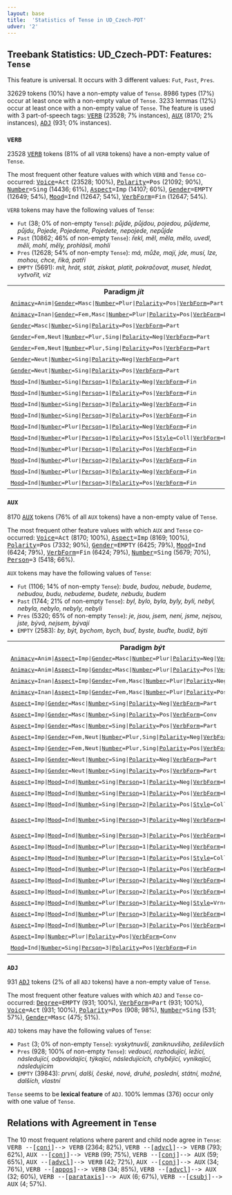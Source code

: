 ```yaml
---
layout: base
title:  'Statistics of Tense in UD_Czech-PDT'
udver: '2'
---
```


## Treebank Statistics: UD_Czech-PDT: Features: `Tense`

This feature is universal.
It occurs with 3 different values: `Fut`, `Past`, `Pres`.

32629 tokens (10%) have a non-empty value of `Tense`.
8986 types (17%) occur at least once with a non-empty value of `Tense`.
3233 lemmas (12%) occur at least once with a non-empty value of `Tense`.
The feature is used with 3 part-of-speech tags: <tt><a href="cs_pdt-pos-VERB.html">VERB</a></tt> (23528; 7% instances), <tt><a href="cs_pdt-pos-AUX.html">AUX</a></tt> (8170; 2% instances), <tt><a href="cs_pdt-pos-ADJ.html">ADJ</a></tt> (931; 0% instances).

### `VERB`

23528 <tt><a href="cs_pdt-pos-VERB.html">VERB</a></tt> tokens (81% of all `VERB` tokens) have a non-empty value of `Tense`.

The most frequent other feature values with which `VERB` and `Tense` co-occurred: <tt><a href="cs_pdt-feat-Voice.html">Voice</a></tt><tt>=Act</tt> (23528; 100%), <tt><a href="cs_pdt-feat-Polarity.html">Polarity</a></tt><tt>=Pos</tt> (21092; 90%), <tt><a href="cs_pdt-feat-Number.html">Number</a></tt><tt>=Sing</tt> (14436; 61%), <tt><a href="cs_pdt-feat-Aspect.html">Aspect</a></tt><tt>=Imp</tt> (14107; 60%), <tt><a href="cs_pdt-feat-Gender.html">Gender</a></tt><tt>=EMPTY</tt> (12649; 54%), <tt><a href="cs_pdt-feat-Mood.html">Mood</a></tt><tt>=Ind</tt> (12647; 54%), <tt><a href="cs_pdt-feat-VerbForm.html">VerbForm</a></tt><tt>=Fin</tt> (12647; 54%).

`VERB` tokens may have the following values of `Tense`:

* `Fut` (38; 0% of non-empty `Tense`): <em>půjde, půjdou, pojedou, půjdeme, půjdu, Pojede, Pojedeme, Pojedete, nepojede, nepůjde</em>
* `Past` (10862; 46% of non-empty `Tense`): <em>řekl, měl, měla, mělo, uvedl, měli, mohl, měly, prohlásil, mohli</em>
* `Pres` (12628; 54% of non-empty `Tense`): <em>má, může, mají, jde, musí, lze, mohou, chce, říká, patří</em>
* `EMPTY` (5691): <em>mít, hrát, stát, získat, platit, pokračovat, muset, hledat, vytvořit, viz</em>

<table>
  <tr><th>Paradigm <i>jít</i></th><th><tt>Pres</tt></th><th><tt>Fut</tt></th><th><tt>Past</tt></th></tr>
  <tr><td><tt><tt><a href="cs_pdt-feat-Animacy.html">Animacy</a></tt><tt>=Anim</tt>|<tt><a href="cs_pdt-feat-Gender.html">Gender</a></tt><tt>=Masc</tt>|<tt><a href="cs_pdt-feat-Number.html">Number</a></tt><tt>=Plur</tt>|<tt><a href="cs_pdt-feat-Polarity.html">Polarity</a></tt><tt>=Pos</tt>|<tt><a href="cs_pdt-feat-VerbForm.html">VerbForm</a></tt><tt>=Part</tt></tt></td><td></td><td></td><td><em>šli</em></td></tr>
  <tr><td><tt><tt><a href="cs_pdt-feat-Animacy.html">Animacy</a></tt><tt>=Inan</tt>|<tt><a href="cs_pdt-feat-Gender.html">Gender</a></tt><tt>=Fem,Masc</tt>|<tt><a href="cs_pdt-feat-Number.html">Number</a></tt><tt>=Plur</tt>|<tt><a href="cs_pdt-feat-Polarity.html">Polarity</a></tt><tt>=Pos</tt>|<tt><a href="cs_pdt-feat-VerbForm.html">VerbForm</a></tt><tt>=Part</tt></tt></td><td></td><td></td><td><em>šly</em></td></tr>
  <tr><td><tt><tt><a href="cs_pdt-feat-Gender.html">Gender</a></tt><tt>=Masc</tt>|<tt><a href="cs_pdt-feat-Number.html">Number</a></tt><tt>=Sing</tt>|<tt><a href="cs_pdt-feat-Polarity.html">Polarity</a></tt><tt>=Pos</tt>|<tt><a href="cs_pdt-feat-VerbForm.html">VerbForm</a></tt><tt>=Part</tt></tt></td><td></td><td></td><td><em>šel</em></td></tr>
  <tr><td><tt><tt><a href="cs_pdt-feat-Gender.html">Gender</a></tt><tt>=Fem,Neut</tt>|<tt><a href="cs_pdt-feat-Number.html">Number</a></tt><tt>=Plur,Sing</tt>|<tt><a href="cs_pdt-feat-Polarity.html">Polarity</a></tt><tt>=Neg</tt>|<tt><a href="cs_pdt-feat-VerbForm.html">VerbForm</a></tt><tt>=Part</tt></tt></td><td></td><td></td><td><em>nešla</em></td></tr>
  <tr><td><tt><tt><a href="cs_pdt-feat-Gender.html">Gender</a></tt><tt>=Fem,Neut</tt>|<tt><a href="cs_pdt-feat-Number.html">Number</a></tt><tt>=Plur,Sing</tt>|<tt><a href="cs_pdt-feat-Polarity.html">Polarity</a></tt><tt>=Pos</tt>|<tt><a href="cs_pdt-feat-VerbForm.html">VerbForm</a></tt><tt>=Part</tt></tt></td><td></td><td></td><td><em>šla</em></td></tr>
  <tr><td><tt><tt><a href="cs_pdt-feat-Gender.html">Gender</a></tt><tt>=Neut</tt>|<tt><a href="cs_pdt-feat-Number.html">Number</a></tt><tt>=Sing</tt>|<tt><a href="cs_pdt-feat-Polarity.html">Polarity</a></tt><tt>=Neg</tt>|<tt><a href="cs_pdt-feat-VerbForm.html">VerbForm</a></tt><tt>=Part</tt></tt></td><td></td><td></td><td><em>nešlo</em></td></tr>
  <tr><td><tt><tt><a href="cs_pdt-feat-Gender.html">Gender</a></tt><tt>=Neut</tt>|<tt><a href="cs_pdt-feat-Number.html">Number</a></tt><tt>=Sing</tt>|<tt><a href="cs_pdt-feat-Polarity.html">Polarity</a></tt><tt>=Pos</tt>|<tt><a href="cs_pdt-feat-VerbForm.html">VerbForm</a></tt><tt>=Part</tt></tt></td><td></td><td></td><td><em>šlo</em></td></tr>
  <tr><td><tt><tt><a href="cs_pdt-feat-Mood.html">Mood</a></tt><tt>=Ind</tt>|<tt><a href="cs_pdt-feat-Number.html">Number</a></tt><tt>=Sing</tt>|<tt><a href="cs_pdt-feat-Person.html">Person</a></tt><tt>=1</tt>|<tt><a href="cs_pdt-feat-Polarity.html">Polarity</a></tt><tt>=Neg</tt>|<tt><a href="cs_pdt-feat-VerbForm.html">VerbForm</a></tt><tt>=Fin</tt></tt></td><td><em>nejdu</em></td><td></td><td></td></tr>
  <tr><td><tt><tt><a href="cs_pdt-feat-Mood.html">Mood</a></tt><tt>=Ind</tt>|<tt><a href="cs_pdt-feat-Number.html">Number</a></tt><tt>=Sing</tt>|<tt><a href="cs_pdt-feat-Person.html">Person</a></tt><tt>=1</tt>|<tt><a href="cs_pdt-feat-Polarity.html">Polarity</a></tt><tt>=Pos</tt>|<tt><a href="cs_pdt-feat-VerbForm.html">VerbForm</a></tt><tt>=Fin</tt></tt></td><td></td><td><em>půjdu</em></td><td></td></tr>
  <tr><td><tt><tt><a href="cs_pdt-feat-Mood.html">Mood</a></tt><tt>=Ind</tt>|<tt><a href="cs_pdt-feat-Number.html">Number</a></tt><tt>=Sing</tt>|<tt><a href="cs_pdt-feat-Person.html">Person</a></tt><tt>=3</tt>|<tt><a href="cs_pdt-feat-Polarity.html">Polarity</a></tt><tt>=Neg</tt>|<tt><a href="cs_pdt-feat-VerbForm.html">VerbForm</a></tt><tt>=Fin</tt></tt></td><td><em>nejde</em></td><td><em>nepůjde</em></td><td></td></tr>
  <tr><td><tt><tt><a href="cs_pdt-feat-Mood.html">Mood</a></tt><tt>=Ind</tt>|<tt><a href="cs_pdt-feat-Number.html">Number</a></tt><tt>=Sing</tt>|<tt><a href="cs_pdt-feat-Person.html">Person</a></tt><tt>=3</tt>|<tt><a href="cs_pdt-feat-Polarity.html">Polarity</a></tt><tt>=Pos</tt>|<tt><a href="cs_pdt-feat-VerbForm.html">VerbForm</a></tt><tt>=Fin</tt></tt></td><td><em>jde</em></td><td><em>půjde</em></td><td></td></tr>
  <tr><td><tt><tt><a href="cs_pdt-feat-Mood.html">Mood</a></tt><tt>=Ind</tt>|<tt><a href="cs_pdt-feat-Number.html">Number</a></tt><tt>=Plur</tt>|<tt><a href="cs_pdt-feat-Person.html">Person</a></tt><tt>=1</tt>|<tt><a href="cs_pdt-feat-Polarity.html">Polarity</a></tt><tt>=Neg</tt>|<tt><a href="cs_pdt-feat-VerbForm.html">VerbForm</a></tt><tt>=Fin</tt></tt></td><td><em>nejdeme</em></td><td></td><td></td></tr>
  <tr><td><tt><tt><a href="cs_pdt-feat-Mood.html">Mood</a></tt><tt>=Ind</tt>|<tt><a href="cs_pdt-feat-Number.html">Number</a></tt><tt>=Plur</tt>|<tt><a href="cs_pdt-feat-Person.html">Person</a></tt><tt>=1</tt>|<tt><a href="cs_pdt-feat-Polarity.html">Polarity</a></tt><tt>=Pos</tt>|<tt><a href="cs_pdt-feat-Style.html">Style</a></tt><tt>=Coll</tt>|<tt><a href="cs_pdt-feat-VerbForm.html">VerbForm</a></tt><tt>=Fin</tt></tt></td><td><em>jdem</em></td><td></td><td></td></tr>
  <tr><td><tt><tt><a href="cs_pdt-feat-Mood.html">Mood</a></tt><tt>=Ind</tt>|<tt><a href="cs_pdt-feat-Number.html">Number</a></tt><tt>=Plur</tt>|<tt><a href="cs_pdt-feat-Person.html">Person</a></tt><tt>=1</tt>|<tt><a href="cs_pdt-feat-Polarity.html">Polarity</a></tt><tt>=Pos</tt>|<tt><a href="cs_pdt-feat-VerbForm.html">VerbForm</a></tt><tt>=Fin</tt></tt></td><td><em>jdeme</em></td><td><em>půjdeme</em></td><td></td></tr>
  <tr><td><tt><tt><a href="cs_pdt-feat-Mood.html">Mood</a></tt><tt>=Ind</tt>|<tt><a href="cs_pdt-feat-Number.html">Number</a></tt><tt>=Plur</tt>|<tt><a href="cs_pdt-feat-Person.html">Person</a></tt><tt>=2</tt>|<tt><a href="cs_pdt-feat-Polarity.html">Polarity</a></tt><tt>=Pos</tt>|<tt><a href="cs_pdt-feat-VerbForm.html">VerbForm</a></tt><tt>=Fin</tt></tt></td><td><em>jdete</em></td><td></td><td></td></tr>
  <tr><td><tt><tt><a href="cs_pdt-feat-Mood.html">Mood</a></tt><tt>=Ind</tt>|<tt><a href="cs_pdt-feat-Number.html">Number</a></tt><tt>=Plur</tt>|<tt><a href="cs_pdt-feat-Person.html">Person</a></tt><tt>=3</tt>|<tt><a href="cs_pdt-feat-Polarity.html">Polarity</a></tt><tt>=Neg</tt>|<tt><a href="cs_pdt-feat-VerbForm.html">VerbForm</a></tt><tt>=Fin</tt></tt></td><td><em>nejdou</em></td><td></td><td></td></tr>
  <tr><td><tt><tt><a href="cs_pdt-feat-Mood.html">Mood</a></tt><tt>=Ind</tt>|<tt><a href="cs_pdt-feat-Number.html">Number</a></tt><tt>=Plur</tt>|<tt><a href="cs_pdt-feat-Person.html">Person</a></tt><tt>=3</tt>|<tt><a href="cs_pdt-feat-Polarity.html">Polarity</a></tt><tt>=Pos</tt>|<tt><a href="cs_pdt-feat-VerbForm.html">VerbForm</a></tt><tt>=Fin</tt></tt></td><td><em>jdou</em></td><td><em>půjdou</em></td><td></td></tr>
</table>

### `AUX`

8170 <tt><a href="cs_pdt-pos-AUX.html">AUX</a></tt> tokens (76% of all `AUX` tokens) have a non-empty value of `Tense`.

The most frequent other feature values with which `AUX` and `Tense` co-occurred: <tt><a href="cs_pdt-feat-Voice.html">Voice</a></tt><tt>=Act</tt> (8170; 100%), <tt><a href="cs_pdt-feat-Aspect.html">Aspect</a></tt><tt>=Imp</tt> (8169; 100%), <tt><a href="cs_pdt-feat-Polarity.html">Polarity</a></tt><tt>=Pos</tt> (7332; 90%), <tt><a href="cs_pdt-feat-Gender.html">Gender</a></tt><tt>=EMPTY</tt> (6425; 79%), <tt><a href="cs_pdt-feat-Mood.html">Mood</a></tt><tt>=Ind</tt> (6424; 79%), <tt><a href="cs_pdt-feat-VerbForm.html">VerbForm</a></tt><tt>=Fin</tt> (6424; 79%), <tt><a href="cs_pdt-feat-Number.html">Number</a></tt><tt>=Sing</tt> (5679; 70%), <tt><a href="cs_pdt-feat-Person.html">Person</a></tt><tt>=3</tt> (5418; 66%).

`AUX` tokens may have the following values of `Tense`:

* `Fut` (1106; 14% of non-empty `Tense`): <em>bude, budou, nebude, budeme, nebudou, budu, nebudeme, budete, nebudu, budem</em>
* `Past` (1744; 21% of non-empty `Tense`): <em>byl, bylo, byla, byly, byli, nebyl, nebyla, nebylo, nebyly, nebyli</em>
* `Pres` (5320; 65% of non-empty `Tense`): <em>je, jsou, jsem, není, jsme, nejsou, jste, bývá, nejsem, bývají</em>
* `EMPTY` (2583): <em>by, být, bychom, bych, buď, byste, buďte, budiž, býti</em>

<table>
  <tr><th>Paradigm <i>být</i></th><th><tt>Pres</tt></th><th><tt>Fut</tt></th><th><tt>Past</tt></th></tr>
  <tr><td><tt><tt><a href="cs_pdt-feat-Animacy.html">Animacy</a></tt><tt>=Anim</tt>|<tt><a href="cs_pdt-feat-Aspect.html">Aspect</a></tt><tt>=Imp</tt>|<tt><a href="cs_pdt-feat-Gender.html">Gender</a></tt><tt>=Masc</tt>|<tt><a href="cs_pdt-feat-Number.html">Number</a></tt><tt>=Plur</tt>|<tt><a href="cs_pdt-feat-Polarity.html">Polarity</a></tt><tt>=Neg</tt>|<tt><a href="cs_pdt-feat-VerbForm.html">VerbForm</a></tt><tt>=Part</tt></tt></td><td></td><td></td><td><em>nebyli</em></td></tr>
  <tr><td><tt><tt><a href="cs_pdt-feat-Animacy.html">Animacy</a></tt><tt>=Anim</tt>|<tt><a href="cs_pdt-feat-Aspect.html">Aspect</a></tt><tt>=Imp</tt>|<tt><a href="cs_pdt-feat-Gender.html">Gender</a></tt><tt>=Masc</tt>|<tt><a href="cs_pdt-feat-Number.html">Number</a></tt><tt>=Plur</tt>|<tt><a href="cs_pdt-feat-Polarity.html">Polarity</a></tt><tt>=Pos</tt>|<tt><a href="cs_pdt-feat-VerbForm.html">VerbForm</a></tt><tt>=Part</tt></tt></td><td></td><td></td><td><em>byli</em></td></tr>
  <tr><td><tt><tt><a href="cs_pdt-feat-Animacy.html">Animacy</a></tt><tt>=Inan</tt>|<tt><a href="cs_pdt-feat-Aspect.html">Aspect</a></tt><tt>=Imp</tt>|<tt><a href="cs_pdt-feat-Gender.html">Gender</a></tt><tt>=Fem,Masc</tt>|<tt><a href="cs_pdt-feat-Number.html">Number</a></tt><tt>=Plur</tt>|<tt><a href="cs_pdt-feat-Polarity.html">Polarity</a></tt><tt>=Neg</tt>|<tt><a href="cs_pdt-feat-VerbForm.html">VerbForm</a></tt><tt>=Part</tt></tt></td><td></td><td></td><td><em>nebyly</em></td></tr>
  <tr><td><tt><tt><a href="cs_pdt-feat-Animacy.html">Animacy</a></tt><tt>=Inan</tt>|<tt><a href="cs_pdt-feat-Aspect.html">Aspect</a></tt><tt>=Imp</tt>|<tt><a href="cs_pdt-feat-Gender.html">Gender</a></tt><tt>=Fem,Masc</tt>|<tt><a href="cs_pdt-feat-Number.html">Number</a></tt><tt>=Plur</tt>|<tt><a href="cs_pdt-feat-Polarity.html">Polarity</a></tt><tt>=Pos</tt>|<tt><a href="cs_pdt-feat-VerbForm.html">VerbForm</a></tt><tt>=Part</tt></tt></td><td></td><td></td><td><em>byly</em></td></tr>
  <tr><td><tt><tt><a href="cs_pdt-feat-Aspect.html">Aspect</a></tt><tt>=Imp</tt>|<tt><a href="cs_pdt-feat-Gender.html">Gender</a></tt><tt>=Masc</tt>|<tt><a href="cs_pdt-feat-Number.html">Number</a></tt><tt>=Sing</tt>|<tt><a href="cs_pdt-feat-Polarity.html">Polarity</a></tt><tt>=Neg</tt>|<tt><a href="cs_pdt-feat-VerbForm.html">VerbForm</a></tt><tt>=Part</tt></tt></td><td></td><td></td><td><em>nebyl</em></td></tr>
  <tr><td><tt><tt><a href="cs_pdt-feat-Aspect.html">Aspect</a></tt><tt>=Imp</tt>|<tt><a href="cs_pdt-feat-Gender.html">Gender</a></tt><tt>=Masc</tt>|<tt><a href="cs_pdt-feat-Number.html">Number</a></tt><tt>=Sing</tt>|<tt><a href="cs_pdt-feat-Polarity.html">Polarity</a></tt><tt>=Pos</tt>|<tt><a href="cs_pdt-feat-VerbForm.html">VerbForm</a></tt><tt>=Conv</tt></tt></td><td><em>jsa</em></td><td></td><td></td></tr>
  <tr><td><tt><tt><a href="cs_pdt-feat-Aspect.html">Aspect</a></tt><tt>=Imp</tt>|<tt><a href="cs_pdt-feat-Gender.html">Gender</a></tt><tt>=Masc</tt>|<tt><a href="cs_pdt-feat-Number.html">Number</a></tt><tt>=Sing</tt>|<tt><a href="cs_pdt-feat-Polarity.html">Polarity</a></tt><tt>=Pos</tt>|<tt><a href="cs_pdt-feat-VerbForm.html">VerbForm</a></tt><tt>=Part</tt></tt></td><td></td><td></td><td><em>byl</em></td></tr>
  <tr><td><tt><tt><a href="cs_pdt-feat-Aspect.html">Aspect</a></tt><tt>=Imp</tt>|<tt><a href="cs_pdt-feat-Gender.html">Gender</a></tt><tt>=Fem,Neut</tt>|<tt><a href="cs_pdt-feat-Number.html">Number</a></tt><tt>=Plur,Sing</tt>|<tt><a href="cs_pdt-feat-Polarity.html">Polarity</a></tt><tt>=Neg</tt>|<tt><a href="cs_pdt-feat-VerbForm.html">VerbForm</a></tt><tt>=Part</tt></tt></td><td></td><td></td><td><em>nebyla</em></td></tr>
  <tr><td><tt><tt><a href="cs_pdt-feat-Aspect.html">Aspect</a></tt><tt>=Imp</tt>|<tt><a href="cs_pdt-feat-Gender.html">Gender</a></tt><tt>=Fem,Neut</tt>|<tt><a href="cs_pdt-feat-Number.html">Number</a></tt><tt>=Plur,Sing</tt>|<tt><a href="cs_pdt-feat-Polarity.html">Polarity</a></tt><tt>=Pos</tt>|<tt><a href="cs_pdt-feat-VerbForm.html">VerbForm</a></tt><tt>=Part</tt></tt></td><td></td><td></td><td><em>byla</em></td></tr>
  <tr><td><tt><tt><a href="cs_pdt-feat-Aspect.html">Aspect</a></tt><tt>=Imp</tt>|<tt><a href="cs_pdt-feat-Gender.html">Gender</a></tt><tt>=Neut</tt>|<tt><a href="cs_pdt-feat-Number.html">Number</a></tt><tt>=Sing</tt>|<tt><a href="cs_pdt-feat-Polarity.html">Polarity</a></tt><tt>=Neg</tt>|<tt><a href="cs_pdt-feat-VerbForm.html">VerbForm</a></tt><tt>=Part</tt></tt></td><td></td><td></td><td><em>nebylo</em></td></tr>
  <tr><td><tt><tt><a href="cs_pdt-feat-Aspect.html">Aspect</a></tt><tt>=Imp</tt>|<tt><a href="cs_pdt-feat-Gender.html">Gender</a></tt><tt>=Neut</tt>|<tt><a href="cs_pdt-feat-Number.html">Number</a></tt><tt>=Sing</tt>|<tt><a href="cs_pdt-feat-Polarity.html">Polarity</a></tt><tt>=Pos</tt>|<tt><a href="cs_pdt-feat-VerbForm.html">VerbForm</a></tt><tt>=Part</tt></tt></td><td></td><td></td><td><em>bylo</em></td></tr>
  <tr><td><tt><tt><a href="cs_pdt-feat-Aspect.html">Aspect</a></tt><tt>=Imp</tt>|<tt><a href="cs_pdt-feat-Mood.html">Mood</a></tt><tt>=Ind</tt>|<tt><a href="cs_pdt-feat-Number.html">Number</a></tt><tt>=Sing</tt>|<tt><a href="cs_pdt-feat-Person.html">Person</a></tt><tt>=1</tt>|<tt><a href="cs_pdt-feat-Polarity.html">Polarity</a></tt><tt>=Neg</tt>|<tt><a href="cs_pdt-feat-VerbForm.html">VerbForm</a></tt><tt>=Fin</tt></tt></td><td><em>nejsem</em></td><td><em>nebudu</em></td><td></td></tr>
  <tr><td><tt><tt><a href="cs_pdt-feat-Aspect.html">Aspect</a></tt><tt>=Imp</tt>|<tt><a href="cs_pdt-feat-Mood.html">Mood</a></tt><tt>=Ind</tt>|<tt><a href="cs_pdt-feat-Number.html">Number</a></tt><tt>=Sing</tt>|<tt><a href="cs_pdt-feat-Person.html">Person</a></tt><tt>=1</tt>|<tt><a href="cs_pdt-feat-Polarity.html">Polarity</a></tt><tt>=Pos</tt>|<tt><a href="cs_pdt-feat-VerbForm.html">VerbForm</a></tt><tt>=Fin</tt></tt></td><td><em>jsem</em></td><td><em>budu</em></td><td></td></tr>
  <tr><td><tt><tt><a href="cs_pdt-feat-Aspect.html">Aspect</a></tt><tt>=Imp</tt>|<tt><a href="cs_pdt-feat-Mood.html">Mood</a></tt><tt>=Ind</tt>|<tt><a href="cs_pdt-feat-Number.html">Number</a></tt><tt>=Sing</tt>|<tt><a href="cs_pdt-feat-Person.html">Person</a></tt><tt>=2</tt>|<tt><a href="cs_pdt-feat-Polarity.html">Polarity</a></tt><tt>=Pos</tt>|<tt><a href="cs_pdt-feat-Style.html">Style</a></tt><tt>=Coll</tt>|<tt><a href="cs_pdt-feat-VerbForm.html">VerbForm</a></tt><tt>=Fin</tt></tt></td><td><em>si</em></td><td></td><td></td></tr>
  <tr><td><tt><tt><a href="cs_pdt-feat-Aspect.html">Aspect</a></tt><tt>=Imp</tt>|<tt><a href="cs_pdt-feat-Mood.html">Mood</a></tt><tt>=Ind</tt>|<tt><a href="cs_pdt-feat-Number.html">Number</a></tt><tt>=Sing</tt>|<tt><a href="cs_pdt-feat-Person.html">Person</a></tt><tt>=3</tt>|<tt><a href="cs_pdt-feat-Polarity.html">Polarity</a></tt><tt>=Neg</tt>|<tt><a href="cs_pdt-feat-VerbForm.html">VerbForm</a></tt><tt>=Fin</tt></tt></td><td><em>není, Neníť</em></td><td><em>nebude</em></td><td></td></tr>
  <tr><td><tt><tt><a href="cs_pdt-feat-Aspect.html">Aspect</a></tt><tt>=Imp</tt>|<tt><a href="cs_pdt-feat-Mood.html">Mood</a></tt><tt>=Ind</tt>|<tt><a href="cs_pdt-feat-Number.html">Number</a></tt><tt>=Sing</tt>|<tt><a href="cs_pdt-feat-Person.html">Person</a></tt><tt>=3</tt>|<tt><a href="cs_pdt-feat-Polarity.html">Polarity</a></tt><tt>=Pos</tt>|<tt><a href="cs_pdt-feat-VerbForm.html">VerbForm</a></tt><tt>=Fin</tt></tt></td><td><em>je, jest</em></td><td><em>bude</em></td><td></td></tr>
  <tr><td><tt><tt><a href="cs_pdt-feat-Aspect.html">Aspect</a></tt><tt>=Imp</tt>|<tt><a href="cs_pdt-feat-Mood.html">Mood</a></tt><tt>=Ind</tt>|<tt><a href="cs_pdt-feat-Number.html">Number</a></tt><tt>=Plur</tt>|<tt><a href="cs_pdt-feat-Person.html">Person</a></tt><tt>=1</tt>|<tt><a href="cs_pdt-feat-Polarity.html">Polarity</a></tt><tt>=Neg</tt>|<tt><a href="cs_pdt-feat-VerbForm.html">VerbForm</a></tt><tt>=Fin</tt></tt></td><td><em>nejsme</em></td><td><em>nebudeme</em></td><td></td></tr>
  <tr><td><tt><tt><a href="cs_pdt-feat-Aspect.html">Aspect</a></tt><tt>=Imp</tt>|<tt><a href="cs_pdt-feat-Mood.html">Mood</a></tt><tt>=Ind</tt>|<tt><a href="cs_pdt-feat-Number.html">Number</a></tt><tt>=Plur</tt>|<tt><a href="cs_pdt-feat-Person.html">Person</a></tt><tt>=1</tt>|<tt><a href="cs_pdt-feat-Polarity.html">Polarity</a></tt><tt>=Pos</tt>|<tt><a href="cs_pdt-feat-Style.html">Style</a></tt><tt>=Coll</tt>|<tt><a href="cs_pdt-feat-VerbForm.html">VerbForm</a></tt><tt>=Fin</tt></tt></td><td></td><td><em>budem</em></td><td></td></tr>
  <tr><td><tt><tt><a href="cs_pdt-feat-Aspect.html">Aspect</a></tt><tt>=Imp</tt>|<tt><a href="cs_pdt-feat-Mood.html">Mood</a></tt><tt>=Ind</tt>|<tt><a href="cs_pdt-feat-Number.html">Number</a></tt><tt>=Plur</tt>|<tt><a href="cs_pdt-feat-Person.html">Person</a></tt><tt>=1</tt>|<tt><a href="cs_pdt-feat-Polarity.html">Polarity</a></tt><tt>=Pos</tt>|<tt><a href="cs_pdt-feat-VerbForm.html">VerbForm</a></tt><tt>=Fin</tt></tt></td><td><em>jsme</em></td><td><em>budeme</em></td><td></td></tr>
  <tr><td><tt><tt><a href="cs_pdt-feat-Aspect.html">Aspect</a></tt><tt>=Imp</tt>|<tt><a href="cs_pdt-feat-Mood.html">Mood</a></tt><tt>=Ind</tt>|<tt><a href="cs_pdt-feat-Number.html">Number</a></tt><tt>=Plur</tt>|<tt><a href="cs_pdt-feat-Person.html">Person</a></tt><tt>=2</tt>|<tt><a href="cs_pdt-feat-Polarity.html">Polarity</a></tt><tt>=Neg</tt>|<tt><a href="cs_pdt-feat-VerbForm.html">VerbForm</a></tt><tt>=Fin</tt></tt></td><td><em>nejste</em></td><td></td><td></td></tr>
  <tr><td><tt><tt><a href="cs_pdt-feat-Aspect.html">Aspect</a></tt><tt>=Imp</tt>|<tt><a href="cs_pdt-feat-Mood.html">Mood</a></tt><tt>=Ind</tt>|<tt><a href="cs_pdt-feat-Number.html">Number</a></tt><tt>=Plur</tt>|<tt><a href="cs_pdt-feat-Person.html">Person</a></tt><tt>=2</tt>|<tt><a href="cs_pdt-feat-Polarity.html">Polarity</a></tt><tt>=Pos</tt>|<tt><a href="cs_pdt-feat-VerbForm.html">VerbForm</a></tt><tt>=Fin</tt></tt></td><td><em>jste</em></td><td><em>budete</em></td><td></td></tr>
  <tr><td><tt><tt><a href="cs_pdt-feat-Aspect.html">Aspect</a></tt><tt>=Imp</tt>|<tt><a href="cs_pdt-feat-Mood.html">Mood</a></tt><tt>=Ind</tt>|<tt><a href="cs_pdt-feat-Number.html">Number</a></tt><tt>=Plur</tt>|<tt><a href="cs_pdt-feat-Person.html">Person</a></tt><tt>=3</tt>|<tt><a href="cs_pdt-feat-Polarity.html">Polarity</a></tt><tt>=Neg</tt>|<tt><a href="cs_pdt-feat-Style.html">Style</a></tt><tt>=Vrnc</tt>|<tt><a href="cs_pdt-feat-VerbForm.html">VerbForm</a></tt><tt>=Fin</tt></tt></td><td><em>nésó</em></td><td></td><td></td></tr>
  <tr><td><tt><tt><a href="cs_pdt-feat-Aspect.html">Aspect</a></tt><tt>=Imp</tt>|<tt><a href="cs_pdt-feat-Mood.html">Mood</a></tt><tt>=Ind</tt>|<tt><a href="cs_pdt-feat-Number.html">Number</a></tt><tt>=Plur</tt>|<tt><a href="cs_pdt-feat-Person.html">Person</a></tt><tt>=3</tt>|<tt><a href="cs_pdt-feat-Polarity.html">Polarity</a></tt><tt>=Neg</tt>|<tt><a href="cs_pdt-feat-VerbForm.html">VerbForm</a></tt><tt>=Fin</tt></tt></td><td><em>nejsou</em></td><td><em>nebudou</em></td><td></td></tr>
  <tr><td><tt><tt><a href="cs_pdt-feat-Aspect.html">Aspect</a></tt><tt>=Imp</tt>|<tt><a href="cs_pdt-feat-Mood.html">Mood</a></tt><tt>=Ind</tt>|<tt><a href="cs_pdt-feat-Number.html">Number</a></tt><tt>=Plur</tt>|<tt><a href="cs_pdt-feat-Person.html">Person</a></tt><tt>=3</tt>|<tt><a href="cs_pdt-feat-Polarity.html">Polarity</a></tt><tt>=Pos</tt>|<tt><a href="cs_pdt-feat-VerbForm.html">VerbForm</a></tt><tt>=Fin</tt></tt></td><td><em>jsou</em></td><td><em>budou</em></td><td></td></tr>
  <tr><td><tt><tt><a href="cs_pdt-feat-Aspect.html">Aspect</a></tt><tt>=Imp</tt>|<tt><a href="cs_pdt-feat-Number.html">Number</a></tt><tt>=Plur</tt>|<tt><a href="cs_pdt-feat-Polarity.html">Polarity</a></tt><tt>=Pos</tt>|<tt><a href="cs_pdt-feat-VerbForm.html">VerbForm</a></tt><tt>=Conv</tt></tt></td><td><em>jsouce</em></td><td></td><td></td></tr>
  <tr><td><tt><tt><a href="cs_pdt-feat-Mood.html">Mood</a></tt><tt>=Ind</tt>|<tt><a href="cs_pdt-feat-Number.html">Number</a></tt><tt>=Sing</tt>|<tt><a href="cs_pdt-feat-Person.html">Person</a></tt><tt>=3</tt>|<tt><a href="cs_pdt-feat-Polarity.html">Polarity</a></tt><tt>=Pos</tt>|<tt><a href="cs_pdt-feat-VerbForm.html">VerbForm</a></tt><tt>=Fin</tt></tt></td><td><em>je</em></td><td></td><td></td></tr>
</table>

### `ADJ`

931 <tt><a href="cs_pdt-pos-ADJ.html">ADJ</a></tt> tokens (2% of all `ADJ` tokens) have a non-empty value of `Tense`.

The most frequent other feature values with which `ADJ` and `Tense` co-occurred: <tt><a href="cs_pdt-feat-Degree.html">Degree</a></tt><tt>=EMPTY</tt> (931; 100%), <tt><a href="cs_pdt-feat-VerbForm.html">VerbForm</a></tt><tt>=Part</tt> (931; 100%), <tt><a href="cs_pdt-feat-Voice.html">Voice</a></tt><tt>=Act</tt> (931; 100%), <tt><a href="cs_pdt-feat-Polarity.html">Polarity</a></tt><tt>=Pos</tt> (908; 98%), <tt><a href="cs_pdt-feat-Number.html">Number</a></tt><tt>=Sing</tt> (531; 57%), <tt><a href="cs_pdt-feat-Gender.html">Gender</a></tt><tt>=Masc</tt> (475; 51%).

`ADJ` tokens may have the following values of `Tense`:

* `Past` (3; 0% of non-empty `Tense`): <em>vyskytnuvší, zaniknuvšího, zešílevších</em>
* `Pres` (928; 100% of non-empty `Tense`): <em>vedoucí, rozhodující, ležící, následující, odpovídající, týkající, následujících, chybějící, vynikající, následujícím</em>
* `EMPTY` (39843): <em>první, další, české, nové, druhé, poslední, státní, možné, dalších, vlastní</em>

`Tense` seems to be **lexical feature** of `ADJ`. 100% lemmas (376) occur only with one value of `Tense`.

## Relations with Agreement in `Tense`

The 10 most frequent relations where parent and child node agree in `Tense`:
<tt>VERB --[<tt><a href="cs_pdt-dep-conj.html">conj</a></tt>]--> VERB</tt> (2364; 82%),
<tt>VERB --[<tt><a href="cs_pdt-dep-advcl.html">advcl</a></tt>]--> VERB</tt> (793; 62%),
<tt>AUX --[<tt><a href="cs_pdt-dep-conj.html">conj</a></tt>]--> VERB</tt> (99; 75%),
<tt>VERB --[<tt><a href="cs_pdt-dep-conj.html">conj</a></tt>]--> AUX</tt> (59; 65%),
<tt>AUX --[<tt><a href="cs_pdt-dep-advcl.html">advcl</a></tt>]--> VERB</tt> (42; 72%),
<tt>AUX --[<tt><a href="cs_pdt-dep-conj.html">conj</a></tt>]--> AUX</tt> (34; 76%),
<tt>VERB --[<tt><a href="cs_pdt-dep-appos.html">appos</a></tt>]--> VERB</tt> (34; 85%),
<tt>VERB --[<tt><a href="cs_pdt-dep-advcl.html">advcl</a></tt>]--> AUX</tt> (32; 60%),
<tt>VERB --[<tt><a href="cs_pdt-dep-parataxis.html">parataxis</a></tt>]--> AUX</tt> (6; 67%),
<tt>VERB --[<tt><a href="cs_pdt-dep-csubj.html">csubj</a></tt>]--> AUX</tt> (4; 57%).


